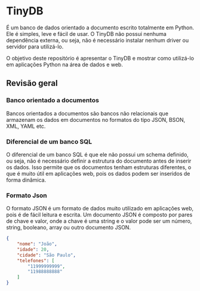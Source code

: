 # TinyDB

É um banco de dados orientado a documento escrito totalmente em Python. Ele é simples, leve e fácil de usar. O TinyDB não possui nenhuma dependência externa, ou seja, não é necessário instalar nenhum driver ou servidor para utilizá-lo.

O objetivo deste repositório é apresentar o TinyDB e mostrar como utilizá-lo em aplicações Python na área de dados e web.

## Revisão geral

### Banco orientado a documentos

Bancos orientados a documentos são bancos não relacionais que armazenam os dados em documentos no formatos do tipo JSON, BSON, XML, YAML etc. 

### Diferencial de um banco SQL

O diferencial de um banco SQL é que ele não possui um schema definido, ou seja, não é necessário definir a estrutura do documento antes de inserir os dados. Isso permite que os documentos tenham estruturas diferentes, o que é muito útil em aplicações web, pois os dados podem ser inseridos de forma dinâmica.

### Formato Json

O formato JSON é um formato de dados muito utilizado em aplicações web, pois é de fácil leitura e escrita. Um documento JSON é composto por pares de chave e valor, onde a chave é uma string e o valor pode ser um número, string, booleano, array ou outro documento JSON.

```json
{
    "nome": "João",
    "idade": 20,
    "cidade": "São Paulo",
    "telefones": [
        "11999999999",
        "11988888888"
    ]
}
```